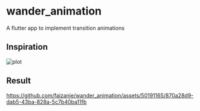 # wander_animation

A flutter app to implement transition animations

## Inspiration

![plot](./screenshots/f250df8a04b3310e8f97b58cb83c83da.gif)

## Result
https://github.com/faizanje/wander_animation/assets/50191165/870a28d9-dab5-43ba-828a-5c7b40ba11fb

